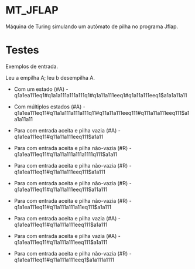 # MT_JFLAP
Máquina de Turing simulando um autômato de pilha no programa Jflap.

# Testes
Exemplos de entrada.

Leu a empilha A; leu b desempilha A.

* Com um estado (#A) - q1a1ea111eq1#q1a1a111a111a111q1#q1a11a111eeq1#q1a11a111eeq1$a1a1a11a11

* Com múltiplos estados (#A) - q1a1ea111eq11#q11a1a111a111a111q11#q11a11a111eeq111#q111a11a111eeq111$a1a1a11a11

* Para com entrada aceita e pilha vazia (#A) - q1a1ea111eq11#q11a11a111eeq111$a1a11 

* Para com entrada aceita e pilha não-vazia (#R) - q1a1ea111eq11#q11a11a111a111a1111q111$a1a11

* Para com entrada aceita e pilha não-vazia (#R) - q1a1ea111eq11#q11a11a111eeq111$a1a111

* Para com entrada aceita e pilha não-vazia (#R) - q1a1ea111eq11#q11a11a111eeq111$a11a111

* Para com entrada aceita e pilha não-vazia (#R) - q1a1ea111eq11#q11a111a111a11eq111$a1a111

* Para com entrada aceita e pilha vazia (#A) - q1a1ea111eq11#q11a111a111eeq111$a1a111

* Para com entrada aceita e pilha vazia (#A) - q1a1ea111eq11#q11a111a111eeq111$a1a111

* Para com entrada aceita e pilha não-vazia (#R) - q1a1ea111eq11#q11a111a111eeq1$a1a111a1111
